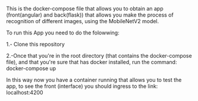 This is the docker-compose file that allows you
to obtain an app (front(angular) and back(flask)) that allows you
make the process of recognition of different images, using
the MobileNetV2 model.

To run this App you need to do the folowwing:

1.- Clone this repository

2.-Once that you're in the root directory
(that contains the docker-compose file),
and that you're sure that has docker installed,
run the command: docker-compose up

In this way now you have a container running
that allows you to test the app,  to see the front
(interface) you should ingress to the link:
localhost:4200
